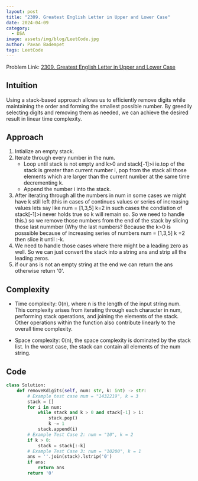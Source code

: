 ```yaml
---
layout: post
title: "2309. Greatest English Letter in Upper and Lower Case"
date: 2024-04-09
category:
  - DSA
image: assets/img/blog/LeetCode.jpg
author: Pavan Badempet
tags: LeetCode
---
```


Problem Link: [2309. Greatest English Letter in Upper and Lower Case](https://leetcode.com/problems/greatest-english-letter-in-upper-and-lower-case/description/)

## Intuition
Using a stack-based approach allows us to efficiently remove digits while maintaining the order and forming the smallest possible number. By greedily selecting digits and removing them as needed, we can achieve the desired result in linear time complexity.

## Approach
1. Intialize an empty stack.
2. Iterate through every number in the num.
    - Loop until stack is not empty and k>0 and stack[-1]>i ie.top of the stack is greater than current number i, pop from the stack all those elements which are larger than the current number at the same time decrementing k.
    - Append the number i into the stack.
3. After iterating through all the numbers in num in some cases we might have k still left (this in cases of continues values or series of increasing values lets say like num = [1,3,5] k=2 in such cases the condiation of stack[-1]>i never holds true so k will remain so. So we need to handle this.) so we remove those numbers from the end of the stack by slicing those last nummber (Why the last numbers? Because the k>0 is posssible because of increasing series of numbers num = [1,3,5] k =2 then slice it until :-k.
4. We need to handle those cases where there might be a leading zero as well. So we can just convert the stack into a string ans and strip all the leading zeros.
5. if our ans is not an empty string at the end we can return the ans otherwise return '0'.

## Complexity
- Time complexity:
0(n), where n is the length of the input string num. This complexity arises from iterating through each character in num, performing stack operations, and joining the elements of the stack. Other operations within the function also contribute linearly to the overall time complexity.

- Space complexity:
0(n), the space complexity is dominated by the stack list. In the worst case, the stack can contain all elements of the num string.

## Code
```python
class Solution:
    def removeKdigits(self, num: str, k: int) -> str:
        # Example test case num = "1432219", k = 3
        stack = []
        for i in num:
            while stack and k > 0 and stack[-1] > i:
                stack.pop()
                k -= 1
            stack.append(i)
        # Example Test Case 2: num = "10", k = 2
        if k > 0:
            stack = stack[:-k] 
        # Example Test Case 3: num = "10200", k = 1
        ans = ''.join(stack).lstrip('0')
        if ans:
            return ans
        return '0'
```
